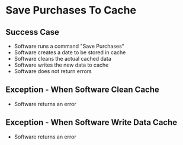 # Save Purchases To Cache

## Success Case

- Software runs a command "Save Purchases"
- Software creates a date to be stored in cache
- Software cleans the actual cached data
- Software writes the new data to cache
- Software does not return errors

## Exception - When Software Clean Cache

- Software returns an error

## Exception - When Software Write Data Cache

- Software returns an error
